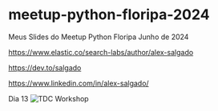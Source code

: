 # meetup-python-floripa-2024

Meus Slides do Meetup Python Floripa Junho de 2024 

https://www.elastic.co/search-labs/author/alex-salgado  

https://dev.to/salgado 
 
https://www.linkedin.com/in/alex-salgado/


Dia 13
![TDC Workshop](foto1.png)


